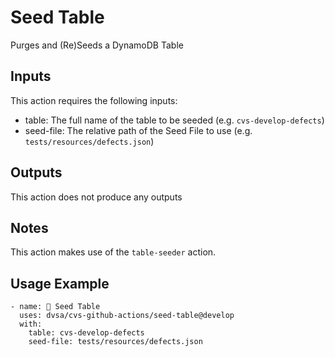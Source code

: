 # Seed Table

Purges and (Re)Seeds a DynamoDB Table

## Inputs

This action requires the following inputs:
- table: The full name of the table to be seeded (e.g. `cvs-develop-defects`)
- seed-file: The relative path of the Seed File to use (e.g. `tests/resources/defects.json`)

## Outputs

This action does not produce any outputs

## Notes

This action makes use of the `table-seeder` action.

## Usage Example

```
- name: 🌱 Seed Table
  uses: dvsa/cvs-github-actions/seed-table@develop
  with:
    table: cvs-develop-defects
    seed-file: tests/resources/defects.json
```